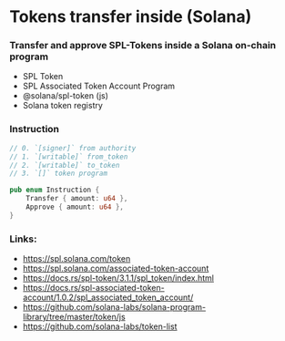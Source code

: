# Tokens transfer inside (Solana)

### Transfer and approve SPL-Tokens inside a Solana on-chain program

- SPL Token
- SPL Associated Token Account Program
- @solana/spl-token (js)
- Solana token registry

### Instruction

```rust
// 0. `[signer]` from authority
// 1. `[writable]` from_token
// 2. `[writable]` to_token
// 3. `[]` token program

pub enum Instruction {
    Transfer { amount: u64 },
    Approve { amount: u64 },
}
```

### Links:

- https://spl.solana.com/token
- https://spl.solana.com/associated-token-account
- https://docs.rs/spl-token/3.1.1/spl_token/index.html
- https://docs.rs/spl-associated-token-account/1.0.2/spl_associated_token_account/
- https://github.com/solana-labs/solana-program-library/tree/master/token/js
- https://github.com/solana-labs/token-list
